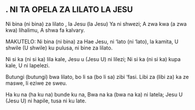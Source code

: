 ## . NI TA OPELA ZA LILATO LA JESU

Ni bina (ni bina) za lilato , la Jesu (la Jesu) Ya ni shwezi;
A zwa kwa (a zwa kwa) lihalimu, A shwa fa kalvary.

MAKUTELO:
Ni bina (ni bina) za Hae Jesu, ni ‘lato (ni ‘lato), la kamita,
U shwile (U shwile) ku pulusa, ni bine za lilato.


Ni si ka (ni si ka) lila kale, Jesu u (Jesu U) ni lilezi;
Ni si ka (ni si ka) kupa kale, U ni lapelezi.


Butungi (butungi) bwa lilato, bo li sa (bo li sa) zibi ‘fasi.
Libi za (libi za) ka ze maswe, li eziwe ze sweu.


Ha ku na (ha ku na) bunde ku na, Bwa na ka (bwa na ka) ni latela;
Jesu U (Jesu U) ni hapile, tusa ni ku late.

